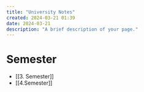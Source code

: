 ```yaml
---
title: "University Notes"
created: 2024-03-21 01:39
date: 2024-03-21
description: "A brief description of your page."
---
```


# Semester

- [[3. Semester]]
- [[4.Semester]]